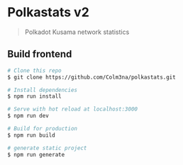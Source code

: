 # Polkastats v2

> Polkadot Kusama network statistics

## Build frontend

``` bash
# Clone this repo
$ git clone https://github.com/Colm3na/polkastats.git

# Install dependencies
$ npm run install

# Serve with hot reload at localhost:3000
$ npm run dev

# Build for production
$ npm run build

# generate static project
$ npm run generate
```

